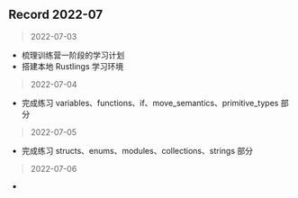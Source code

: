 ## Record 2022-07

> 2022-07-03  
- 梳理训练营一阶段的学习计划
- 搭建本地 Rustlings 学习环境

> 2022-07-04
- 完成练习 variables、functions、if、move_semantics、primitive_types 部分

> 2022-07-05
- 完成练习 structs、enums、modules、collections、strings 部分

> 2022-07-06
- 